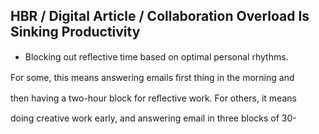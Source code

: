 ## HBR / Digital Article / Collaboration Overload Is Sinking Productivity

- Blocking out reﬂective time based on optimal personal rhythms.

For some, this means answering emails ﬁrst thing in the morning and

then having a two-hour block for reﬂective work. For others, it means

doing creative work early, and answering email in three blocks of 30-